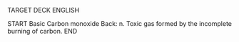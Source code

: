 TARGET DECK
ENGLISH

START
Basic
Carbon monoxide
Back: n. Toxic gas formed by the incomplete burning of carbon.
END
